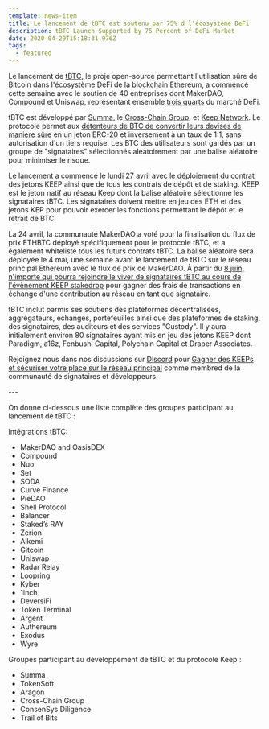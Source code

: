 ```yaml
---
template: news-item
title: Le lancement de tBTC est soutenu par 75% d l'écosystème DeFi
description: tBTC Launch Supported by 75 Percent of DeFi Market
date: 2020-04-29T15:18:31.976Z
tags:
  - featured
---
```

Le lancement de [tBTC](https://tbtc.network/), le proje open-source permettant l'utilisation sûre de Bitcoin dans l'écosystème DeFi de la blockchain Ethereum, a commencé cette semaine avec le soutien de 40 entreprises dont MakerDAO, Compound et Uniswap, représentant ensemble [trois quarts](https://defipulse.com/) du marché DeFi.

tBTC est développé par [Summa](https://summa.one/), le [ Cross-Chain Group](https://www.crosschain.group/), et  [Keep Network](http://keep.network). Le protocole permet aux [détenteurs de BTC de convertir leurs devises de manière sûre](https://blog.keep.network/introducing-tbtc-the-safest-way-to-earn-with-your-bitcoin-fec077f171f4) en un jeton ERC-20 et inversement à un taux de 1:1, sans autorisation d'un tiers requise. Les BTC des utilisateurs sont gardés par un groupe de "signataires" sélectionnés aléatoirement par une balise aléatoire pour minimiser le risque.

Le lancement a commencé le lundi 27 avril avec le déploiement du contrat des jetons KEEP ainsi que de tous les contrats de dépôt et de staking. KEEP est le jeton natif au réseau Keep dont la balise aléatoire sélectionne les signataires tBTC. Les signataires doivent mettre en jeu des ETH et des jetons KEP pour pouvoir exercer les fonctions permettant le dépôt et le retrait de BTC.

La 24 avril, la communauté MakerDAO a voté pour la finalisation du flux de prix ETHBTC déployé spécifiquement pour le protocole tBTC, et a également whitelisté tous les futurs contrats tBTC. La balise aléatoire sera déployée le 4 mai, une semaine avant le lancement de tBTC sur le réseau principal Ethereum avec le flux de prix de MakerDAO. À partir du [8 juin, n'importe qui pourra rejoindre le viver de signataires tBTC au cours de l'évènement KEEP stakedrop](https://www.crowdcast.io/e/keep-stakedrop---live/register) pour gagner des frais de transactions en échange d'une contribution au réseau en tant que signataire.

tBTC inclut parmis ses soutiens des plateformes décentralisées, aggrégateurs, échanges, portefeuilles ainsi que des plateformes de staking, des signataires, des auditeurs et des services "Custody". Il y aura initialement environ 80 signataires ayant mis en jeu des jetons KEEP dont Paradigm, a16z, Fenbushi Capital, Polychain Capital et Draper Associates.

Rejoignez nous dans nos discussions sur [Discord](https://discord.gg/2HnCxsd) pour [Gagner des KEEPs et sécuriser votre place sur le réseau principal](https://blog.keep.network/how-to-play-for-keeps-297f246455d4) comme membred de la communauté de signataires et développeurs.

\---

On donne ci-dessous une liste complète des groupes participant au lancement de tBTC :

Intégrations tBTC:

* MakerDAO and OasisDEX
* Compound
* Nuo
* Set
* SODA
* Curve Finance
* PieDAO
* Shell Protocol
* Balancer
* Staked’s RAY
* Zerion
* Alkemi
* Gitcoin
* Uniswap
* Radar Relay
* Loopring
* Kyber
* 1inch
* DeversiFi
* Token Terminal
* Argent
* Authereum
* Exodus
* Wyre

Groupes participant au développement de tBTC  et du protocole Keep :

* Summa
* TokenSoft
* Aragon
* Cross-Chain Group
* ConsenSys Diligence
* Trail of Bits
